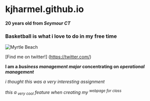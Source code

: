 kjharmel.github.io
=====================
**20 years old from _Seymour CT_**

### Basketball is what i love to do in my free time
![Myrtle Beach](http://www.tripping.com/blog/wp-content/uploads/2013/05/myrtle-beach.jpg)

[Find me on twitter!] (https://twitter.com/)

**I am a _business management major_ concentrating on _operational management_**

<p><i> i thought this was a very interesting assignment<i></p>

<p>this a<sub> very cool</sub> feature when creating my <sup>webpage for class</sup></p>
